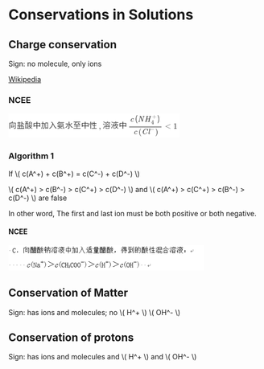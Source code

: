 # Conservations in Solutions

## Charge conservation

Sign: no molecule, only ions

[Wikipedia](https://web.archive.org/web/20201221114100/https://en.wikipedia.org/wiki/Charge_conservation)

### NCEE

![1](Conservations-in-solutions/NCEE-1-1.png)

### Algorithm 1

If \\( c(A^+) + c(B^+) = c(C^-) + c(D^-) \\)

\\( c(A^+) > c(B^-) > c(C^+) > c(D^-) \\) and \\( c(A^+) > c(C^+) > c(B^-) > c(D^-) \\) are false

In other word, The first and last ion must be both positive or both negative.

#### NCEE

![2](Conservations-in-solutions/NCEE-1-2.png)

## Conservation of Matter

Sign: has ions and molecules; no \\( H^+ \\) \\( OH^- \\)

## Conservation of protons

Sign: has ions and molecules and \\( H^+ \\) and \\( OH^- \\)
